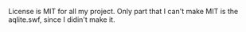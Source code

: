 License is MIT for all my project. Only part that I can't make MIT is the aqlite.swf, since I didin't make it.
